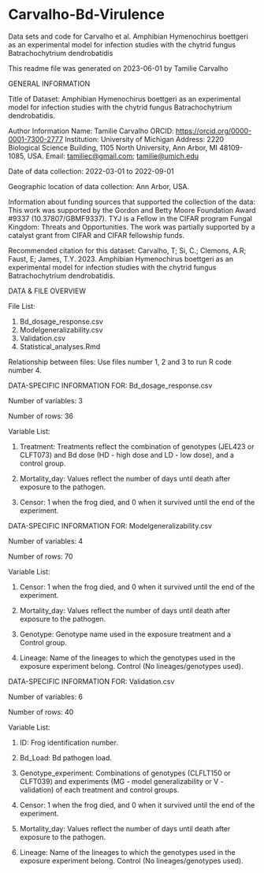 # Carvalho-Bd-Virulence
Data sets and code for Carvalho et al. Amphibian Hymenochirus boettgeri as an experimental model for infection studies with the chytrid fungus Batrachochytrium dendrobatidis

This readme file was generated on 2023-06-01 by Tamilie Carvalho

GENERAL INFORMATION

Title of Dataset: Amphibian Hymenochirus boettgeri as an experimental model for infection studies with the chytrid fungus Batrachochytrium dendrobatidis.

Author Information
Name: Tamilie Carvalho
ORCID: https://orcid.org/0000-0001-7300-2777
Institution: University of Michigan
Address: 2220 Biological Science Building, 1105 North University, Ann Arbor, MI 48109-1085, USA.
Email: tamiliec@gmail.com; tamilie@umich.edu


Date of data collection: 2022-03-01 to 2022-09-01 

Geographic location of data collection: Ann Arbor, USA. 

Information about funding sources that supported the collection of the data: This work was supported by the Gordon and Betty Moore Foundation Award #9337 (10.37807/GBMF9337). TYJ is a Fellow in the CIFAR program Fungal Kingdom: Threats and Opportunities. The work was partially supported by a catalyst grant from CIFAR and CIFAR fellowship funds. 

Recommended citation for this dataset: Carvalho, T; Si, C.; Clemons, A.R; Faust, E; James, T.Y. 2023. Amphibian Hymenochirus boettgeri as an experimental model for infection studies with the chytrid fungus Batrachochytrium dendrobatidis.


DATA & FILE OVERVIEW

File List: 
1. Bd_dosage_response.csv
2. Modelgeneralizability.csv
3. Validation.csv
4. Statistical_analyses.Rmd
   

Relationship between files: 
Use files number 1, 2 and 3 to run R code number 4.


DATA-SPECIFIC INFORMATION FOR: Bd_dosage_response.csv

Number of variables: 3

Number of rows: 36

Variable List:
1. Treatment: Treatments reflect the combination of genotypes (JEL423 or CLFT073) and Bd dose (HD - high dose and LD - low dose), and a control group.

2. Mortality_day: Values reflect the number of days until death after exposure to the pathogen.

3. Censor: 1 when the frog died, and 0 when it survived until the end of the experiment.


DATA-SPECIFIC INFORMATION FOR: Modelgeneralizability.csv

Number of variables: 4

Number of rows: 70

Variable List:
1. Censor: 1 when the frog died, and 0 when it survived until the end of the experiment. 

2. Mortality_day: Values reflect the number of days until death after exposure to the pathogen.

3. Genotype: Genotype name used in the exposure treatment and a Control group.

4. Lineage: Name of the lineages to which the genotypes used in the exposure experiment belong. Control (No lineages/genotypes used).



DATA-SPECIFIC INFORMATION FOR: Validation.csv

Number of variables: 6

Number of rows: 40

Variable List: 
1. ID: Frog identification number.

2. Bd_Load: Bd pathogen load.

3. Genotype_experiment: Combinations of genotypes (CLFLT150 or CLFT039) and experiments (MG - model generalizability or V - validation) of each treatment and control groups.

4. Censor: 1 when the frog died, and 0 when it survived until the end of the experiment. 

5. Mortality_day: Values reflect the number of days until death after exposure to the pathogen.

6. Lineage: Name of the lineages to which the genotypes used in the exposure experiment belong. Control (No lineages/genotypes used).
